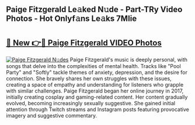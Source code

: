 ## Paige Fitzgerald Le𝚊ked N𝚞de - Part-TRy Video Photos - Hot Onlyf𝚊ns Le𝚊ks 7MIie

# <h2><a href="http://ab26949.deff.icu/?id=Paige+Fitzgerald">🔗 New 👉🔴 Paige Fitzgerald VIDEO Photos</a></h2>

[![Paige Fitzgerald N𝚞des](https://i.imgur.com/rIISA9y.gif)](http://ab26949.deff.icu/?id=Paige+Fitzgerald)
Paige Fitzgerald's music is deeply personal, with songs that delve into the complexities of mental health. Tracks like "Pool Party" and "Softly" tackle themes of anxiety, depression, and the desire for connection. She bravely shares her own struggles with these issues, creating a space of empathy and understanding for listeners who grapple with similar challenges. Paige Fitzgerald began her online journey in 2017, initially creating cosplay and gaming-related content. Her content gradually evolved, becoming increasingly sexually suggestive. She gained initial attention through Twitch streams and Instagram posts featuring provocative imagery and suggestive commentary.
